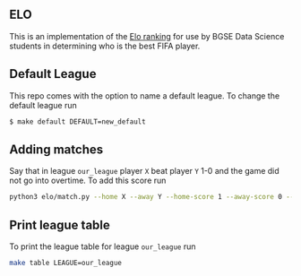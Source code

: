 ## ELO

This is an implementation of the [Elo ranking](https://en.wikipedia.org/wiki/Elo_rating_system) for use by BGSE Data Science students in determining who is the best FIFA player.

## Default League

This repo comes with the option to name a default league. To change the default league run

```bash
$ make default DEFAULT=new_default
```

## Adding matches
Say that in league `our_league` player `X` beat player `Y` 1-0 and the game did not go into overtime. To add this score run

```bash
python3 elo/match.py --home X --away Y --home-score 1 --away-score 0 --overtime 0 --league our_league
```

## Print league table

To print the league table for league `our_league` run

```bash
make table LEAGUE=our_league
```
